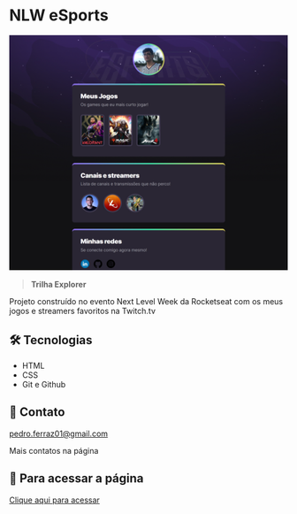 # NLW eSports

![preview](./.github/preview_page.png)

> **Trilha Explorer**

Projeto construído no evento Next Level Week da Rocketseat com os meus jogos e streamers favoritos na Twitch.tv

## 🛠️ Tecnologias

- HTML
- CSS
- Git e Github

## 📧 Contato

pedro.ferraz01@gmail.com

Mais contatos na página

## 🔗 Para acessar a página

[Clique aqui para acessar](pedrosantanaa.github.io/NLW)
